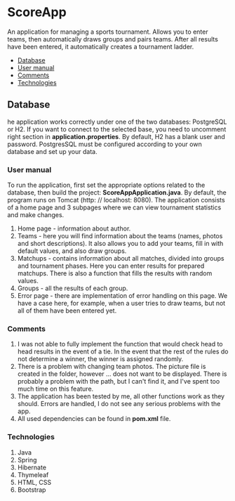 # ScoreApp
An application for managing a sports tournament. Allows you to enter teams,
then automatically draws groups and pairs teams. 
After all results have been entered, it automatically creates a tournament ladder.
* [Database](#database)
* [User manual](#user-manual)
* [Comments](#comments)
* [Technologies](#technologies)
## Database
he application works correctly under one of the two databases: PostgreSQL or H2. 
If you want to connect to the selected base, you need to uncomment right section in <b>application.properties</b>.
By default, H2 has a blank user and password. PostgresSQL must be configured according to your own database and set up your data.
### User manual
To run the application, first set the appropriate options related to the database, then build the project: <b>ScoreAppApplication.java</b>.
By default, the program runs on Tomcat (http: // localhost: 8080). The application consists of a home page and 3 subpages where we can view tournament statistics and make changes.
1. Home page - information about author.
2. Teams - here you will find information about the teams (names, photos and short descriptions). It also allows you to add your teams, fill in with default values, and also draw groups.
3. Matchups - contains information about all matches, divided into groups and tournament phases. Here you can enter results for prepared matchups. There is also a function that fills the results with random values.
4. Groups - all the results of each group. 
5. Error page - there are implementation of error handling on this page. We have a case here, for example, when a user tries to draw teams, but not all of them have been entered yet.
### Comments
1. I was not able to fully implement the function that would check head to head results in the event of a tie. In the event that the rest of the rules do not determine a winner, the winner is assigned randomly.
2. There is a problem with changing team photos. The picture file is created in the folder, however ... does not want to be displayed. There is probably a problem with the path, 
but I can't find it, and I've spent too much time on this feature.
3. The application has been tested by me, all other functions work as they should. Errors are handled, I do not see any serious problems with the app.
4. All used dependencies can be found in <b>pom.xml</b> file.
### Technologies
1. Java
2. Spring
3. Hibernate
4. Thymeleaf
5. HTML, CSS
6. Bootstrap
